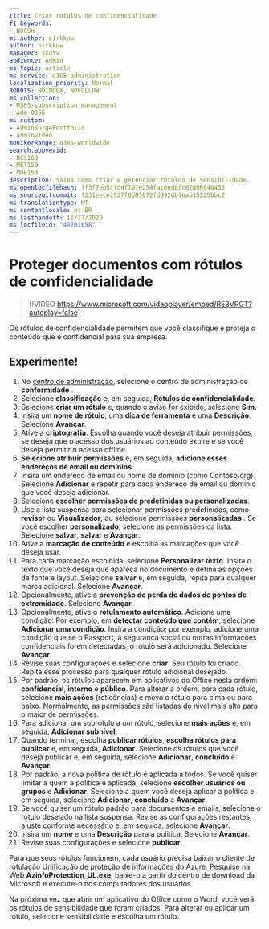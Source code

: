 ```yaml
---
title: Criar rótulos de confidencialidade
f1.keywords:
- NOCSH
ms.author: sirkkuw
author: Sirkkuw
manager: scotv
audience: Admin
ms.topic: article
ms.service: o365-administration
localization_priority: Normal
ROBOTS: NOINDEX, NOFOLLOW
ms.collection:
- M365-subscription-management
- Adm_O365
ms.custom:
- AdminSurgePortfolio
- adminvideo
monikerRange: o365-worldwide
search.appverid:
- BCS160
- MET150
- MOE150
description: Saiba como criar e gerenciar rótulos de sensibilidade.
ms.openlocfilehash: ff3f7eb5ffddf797e254fac0ed8fc87d96940455
ms.sourcegitcommit: f231eece2927f0d01072fd092db1eab15525bbc2
ms.translationtype: MT
ms.contentlocale: pt-BR
ms.lasthandoff: 12/17/2020
ms.locfileid: "49701658"
---
```

# <a name="protect-documents-with-sensitivity-labels"></a>Proteger documentos com rótulos de confidencialidade

> [!VIDEO https://www.microsoft.com/videoplayer/embed/RE3VRGT?autoplay=false]

Os rótulos de confidencialidade permitem que você classifique e proteja o conteúdo que é confidencial para sua empresa.

## <a name="try-it"></a>Experimente!

1. No [centro de administração](https://admin.microsoft.com), selecione o centro de administração de **conformidade** .
1. Selecione **classificação** e, em seguida, **Rótulos de confidencialidade**.
1. Selecione **criar um rótulo** e, quando o aviso for exibido, selecione **Sim**.
1. Insira um **nome de rótulo**, uma **dica de ferramenta** e uma **Descrição**. Selecione **Avançar**.
1. Ative a **criptografia**. Escolha quando você deseja atribuir permissões, se deseja que o acesso dos usuários ao conteúdo expire e se você deseja permitir o acesso offline.
1. **Selecione atribuir permissões** e, em seguida, **adicione esses endereços de email ou domínios**.
1. Insira um endereço de email ou nome de domínio (como Contoso.org).  Selecione **Adicionar** e repetir para cada endereço de email ou domínio que você deseja adicionar.
1. Selecione **escolher permissões de predefinidas ou personalizadas**.
1. Use a lista suspensa para selecionar permissões predefinidas, como **revisor** ou **Visualizador**, ou selecione permissões **personalizadas** . Se você escolher **personalizado**, selecione as permissões da lista. Selecione **salvar**, **salvar** e **Avançar**.
1. Ative a **marcação de conteúdo** e escolha as marcações que você deseja usar.
1. Para cada marcação escolhida, selecione **Personalizar texto**. Insira o texto que você deseja que apareça no documento e defina as opções de fonte e layout. Selecione **salvar** e, em seguida, repita para qualquer marca adicional. Selecione **Avançar**.
1. Opcionalmente, ative a **prevenção de perda de dados de pontos de extremidade**. Selecione **Avançar**.
1. Opcionalmente, ative o **rotulamento automático**. Adicione uma condição. Por exemplo, em **detectar conteúdo que contém**, selecione **Adicionar uma condição**. Insira a condição; por exemplo, adicione uma condição que se o Passport, a segurança social ou outras informações confidenciais forem detectadas, o rótulo será adicionado. Selecione **Avançar**.
1. Revise suas configurações e selecione **criar**. Seu rótulo foi criado. Repita esse processo para qualquer rótulo adicional desejado.
1. Por padrão, os rótulos aparecem em aplicativos do Office nesta ordem: **confidencial**, **interno** e **público**. Para alterar a ordem, para cada rótulo, selecione **mais ações** (reticências) e mova o rótulo para cima ou para baixo. Normalmente, as permissões são listadas do nível mais alto para o maior de permissões.
1. Para adicionar um subrótulo a um rótulo, selecione **mais ações** e, em seguida, **Adicionar subnível**.
1. Quando terminar, escolha **publicar rótulos**, **escolha rótulos para publicar** e, em seguida, **Adicionar**. Selecione os rótulos que você deseja publicar e, em seguida, selecione **Adicionar**, **concluído** e **Avançar**.
1. Por padrão, a nova política de rótulo é aplicada a todos. Se você quiser limitar a quem a política é aplicada, selecione **escolher usuários ou grupos** e **Adicionar**. Selecione a quem você deseja aplicar a política e, em seguida, selecione **Adicionar**, **concluído** e **Avançar**.
1. Se você quiser um rótulo padrão para documentos e emails, selecione o rótulo desejado na lista suspensa. Revise as configurações restantes, ajuste conforme necessário e, em seguida, selecione **Avançar**.
1. Insira um **nome** e uma **Descrição** para a política. Selecione **Avançar**.
1. Revise suas configurações e selecione **publicar**.

Para que seus rótulos funcionem, cada usuário precisa baixar o cliente de rotulação Unificação de proteção de informações do Azure. Pesquise na Web **AzinfoProtection_UL.exe**, baixe-o a partir do centro de download da Microsoft e execute-o nos computadores dos usuários.

Na próxima vez que abrir um aplicativo do Office como o Word, você verá os rótulos de sensibilidade que foram criados. Para alterar ou aplicar um rótulo, selecione sensibilidade e escolha um rótulo.

